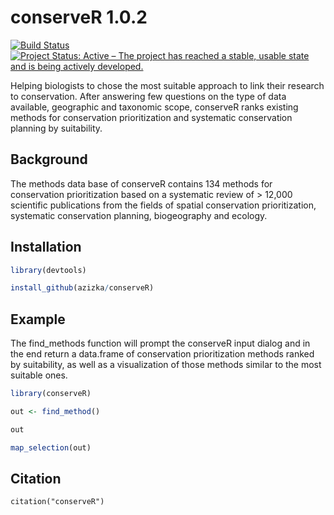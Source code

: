 # conserveR 1.0.2

<!-- badges: start -->
[![Build Status](https://travis-ci.org/azizka/conserveR.svg?branch=master)](https://travis-ci.org/azizka/conserveR)
[![Project Status: Active – The project has reached a stable, usable state and is being actively developed.](https://www.repostatus.org/badges/latest/active.svg)](https://www.repostatus.org/#active)
<!-- badges: end -->

Helping biologists to chose the most suitable approach to link their research to conservation. After answering few questions on the type of data available, geographic and taxonomic scope, conserveR ranks existing methods for conservation prioritization and systematic conservation planning by suitability.

## Background
The methods data base of conserveR contains 134 methods for conservation prioritization based on a systematic review of > 12,000 scientific publications from the fields of spatial conservation prioritization, systematic conservation planning, biogeography and ecology.

## Installation

``` r
library(devtools)

install_github(azizka/conserveR)
```

## Example
The find_methods function will prompt the conserveR input dialog and in the end return a data.frame of conservation prioritization methods ranked by suitability, as well as a visualization of those methods similar to the most suitable ones. 

``` r
library(conserveR)

out <- find_method()

out

map_selection(out)

```

## Citation

```
citation("conserveR")
```
